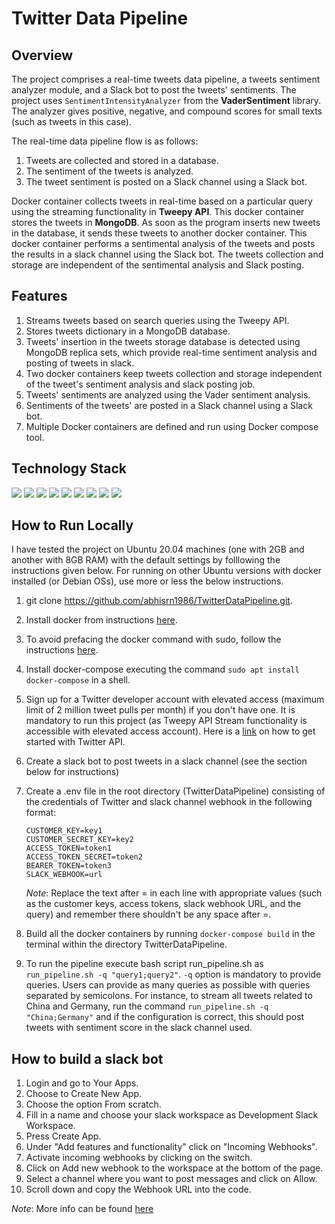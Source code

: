 # Twitter Data Pipeline

## Overview
The project comprises a real-time tweets data pipeline, a tweets sentiment analyzer module, and a Slack bot to post the tweets' sentiments. The project uses `SentimentIntensityAnalyzer` from the **VaderSentiment** library. The analyzer gives positive, negative, and compound scores for small texts (such as tweets in this case).

The real-time data pipeline flow is as follows:
  1. Tweets are collected and stored in a database.
  2. The sentiment of the tweets is analyzed.
  3. The tweet sentiment is posted on a Slack channel using a Slack bot.
 
Docker container collects tweets in real-time based on a particular query using the streaming functionality in **Tweepy API**. This docker container stores the tweets in **MongoDB**. As soon as the program inserts new tweets in the database, it sends these tweets to another docker container. This docker container performs a sentimental analysis of the tweets and posts the results in a slack channel using the Slack bot. The tweets collection and storage are independent of the sentimental analysis and Slack posting. 

## Features
1. Streams tweets based on search queries using the Tweepy API.
2. Stores tweets dictionary in a MongoDB database.
3. Tweets' insertion in the tweets storage database is detected using MongoDB replica sets, which provide real-time sentiment analysis and posting of tweets in slack.
4. Two docker containers keep tweets collection and storage independent of the tweet's sentiment analysis and slack posting job.
5. Tweets' sentiments are analyzed using the Vader sentiment analysis.
6. Sentiments of the tweets' are posted in a Slack channel using a Slack bot.
7. Multiple Docker containers are defined and run using Docker compose tool.


## Technology Stack

[<img src="https://img.shields.io/badge/Docker-2CA5E0?style=for-the-badge&logo=docker&logoColor=white" />](https://www.docker.com) 
[<img src="https://img.shields.io/badge/MongoDB-4EA94B?style=for-the-badge&logo=mongodb&logoColor=white" />](https://www.mongodb.com)
[<img src="https://img.shields.io/badge/Twitter-1DA1F2?style=for-the-badge&logo=twitter&logoColor=white" />](https://www.twitter.com)
[<img src="https://img.shields.io/badge/Python-FFD43B?style=for-the-badge&logo=python&logoColor=blue" />](https://www.python.org)
[<img src="https://img.shields.io/badge/Shell_Script-121011?style=for-the-badge&logo=gnu-bash&logoColor=white" />](https://www.gnu.org/software/bash)
[<img src="https://img.shields.io/badge/Visual_Studio_Code-0078D4?style=for-the-badge&logo=visual%20studio%20code&logoColor=white" />](https://code.visualstudio.com)
[<img src="https://img.shields.io/badge/Pandas-2C2D72?style=for-the-badge&logo=pandas&logoColor=white" />](https://pandas.pydata.org)
[<img src="https://img.shields.io/badge/Numpy-777BB4?style=for-the-badge&logo=numpy&logoColor=white" />](https://numpy.org)
[<img src="https://img.shields.io/badge/Slack-4A154B?style=for-the-badge&logo=slack&logoColor=white" />](https://api.slack.com/bot-users)

## How to Run Locally
I have tested the project on Ubuntu 20.04 machines (one with 2GB and another with 8GB RAM) with the default settings by folllowing the instructions given below. For running on other Ubuntu versions with docker installed (or Debian OSs), use more or less the below instructions.
1. git clone https://github.com/abhisrn1986/TwitterDataPipeline.git.
2. Install docker from instructions [here](https://docs.docker.com/engine/install/ubuntu/).
3. To avoid prefacing the docker command with sudo, follow the instructions [here](https://docs.docker.com/engine/install/linux-postinstall/).
4. Install docker-compose executing the command `sudo apt install docker-compose` in a shell.
5. Sign up for a Twitter developer account with elevated access (maximum limit of 2 million tweet pulls per month) if you don't have one. It is mandatory to run this project (as Tweepy API Stream functionality is accessible with elevated access account). Here is a [link]( https://developer.twitter.com/en/docs/platform-overview) on how to get started with Twitter API.
6. Create a slack bot to post tweets in a slack channel (see the section below for instructions) 	
7. Create a .env file in the root directory (TwitterDataPipeline) consisting of the credentials of Twitter and slack channel webhook in the following format:

    ```
    CUSTOMER_KEY=key1
    CUSTOMER_SECRET_KEY=key2
    ACCESS_TOKEN=token1
    ACCESS_TOKEN_SECRET=token2
    BEARER_TOKEN=token3
    SLACK_WEBHOOK=url
    ```

    *Note*: Replace the text after = in each line with appropriate values (such as the customer keys, access tokens, slack webhook URL, and the query) and remember there shouldn't be any space after =.

8. Build all the docker containers by running `docker-compose build` in the terminal within the directory TwitterDataPipeline.
9. To run the pipeline execute bash script run_pipeline.sh as `run_pipeline.sh -q "query1;query2"`. `-q` option is mandatory to provide queries. Users can provide as many queries as possible with queries separated by semicolons. For instance, to stream all tweets related to China and Germany, run the command `run_pipeline.sh -q "China;Germany"` and if the configuration is correct, this should post tweets with sentiment score in the slack channel used.

## How to build a slack bot

1. Login and go to Your Apps.
2. Choose to Create New App.
3. Choose the option From scratch.
4. Fill in a name and choose your slack workspace as Development Slack Workspace.
5. Press Create App.
6. Under "Add features and functionality" click on "Incoming Webhooks".
7. Activate incoming webhooks by clicking on the switch.
8. Click on Add new webhook to the workspace at the bottom of the page.
9. Select a channel where you want to post messages and click on Allow.
10. Scroll down and copy the Webhook URL into the code.

*Note*: More info can be found [here](https://slack.com/help/articles/115005265063-Incoming-webhooks-for-Slack)
